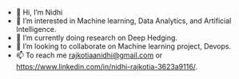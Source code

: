 - 👋 Hi, I’m Nidhi
- 👀 I’m interested in Machine learning, Data Analytics, and Artificial Intelligence.
- 🌱 I’m currently doing research on Deep Hedging.
- 💞️ I’m looking to collaborate on Machine learning project, Devops.
- 📫 To reach me rajkotiaanidhi@gmail.com or https://www.linkedin.com/in/nidhi-rajkotia-3623a9116/.

<!---
nidhzpatel/nidhzpatel is a ✨ special ✨ repository because its `README.md` (this file) appears on your GitHub profile.
You can click the Preview link to take a look at your changes.
--->
